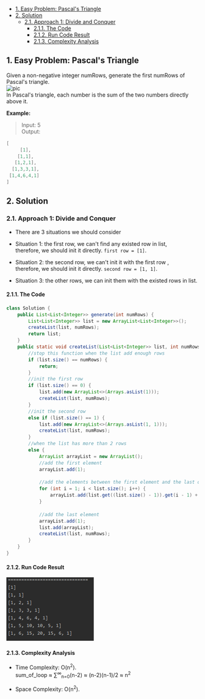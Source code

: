 <!-- TOC -->

- [1. Easy Problem: Pascal's Triangle](#1-easy-problem-pascals-triangle)
- [2. Solution](#2-solution)
  - [2.1. Approach 1: Divide and Conquer](#21-approach-1-divide-and-conquer)
    - [2.1.1. The Code](#211-the-code)
    - [2.1.2. Run Code Result](#212-run-code-result)
    - [2.1.3. Complexity Analysis](#213-complexity-analysis)

<!-- /TOC -->

## 1. Easy Problem: Pascal's Triangle
Given a non-negative integer numRows, generate the first numRows of Pascal's triangle.  
![pic](https://upload.wikimedia.org/wikipedia/commons/0/0d/PascalTriangleAnimated2.gif)  
In Pascal's triangle, each number is the sum of the two numbers directly above it.

**Example:**

>Input: 5  
>Output:  
```java
[  
     [1],  
    [1,1],  
   [1,2,1],  
  [1,3,3,1],  
 [1,4,6,4,1]  
]
```

## 2. Solution

### 2.1. Approach 1: Divide and Conquer
- There are 3 situations we should consider

- Situation 1: the first row, we can't find any existed row in list,  
  therefore, we should init it directly. `first row = [1]`.

- Situation 2: the second row, we can't init it with the first row ,  
  therefore, we should init it directly. `second row = [1, 1]`.

- Situation 3: the other rows, we can init them with the existed rows in list.

#### 2.1.1. The Code
```java
class Solution {
    public List<List<Integer>> generate(int numRows) {
        List<List<Integer>> list = new ArrayList<List<Integer>>();
        createList(list, numRows);
        return list;
    }
    public static void createList(List<List<Integer>> list, int numRows) {
        //stop this function when the list add enough rows
        if (list.size() == numRows) {
            return;
        }
        //init the first row
        if (list.size() == 0) {
            list.add(new ArrayList<>(Arrays.asList(1)));
            createList(list, numRows);
        }
        //init the second row
        else if (list.size() == 1) {
            list.add(new ArrayList<>(Arrays.asList(1, 1)));
            createList(list, numRows);
        }
        //when the list has more than 2 rows
        else {
            ArrayList arrayList = new ArrayList();
            //add the first element
            arrayList.add(1);

            //add the elements between the first element and the last one
            for (int i = 1; i < list.size(); i++) {
                arrayList.add(list.get((list.size() - 1)).get(i - 1) + list.get((list.size() - 1)).get(i));
            }

            //add the last element
            arrayList.add(1);
            list.add(arrayList);
            createList(list, numRows);
        }
    }
}
```

#### 2.1.2. Run Code Result
![pic](../99.images/2020-08-27-15-45-58.png)

#### 2.1.3. Complexity Analysis
- Time Complexity: O(n<sup>2</sup>).  
  sum_of_loop ≈ ∑<sup>∞</sup><sub>n=0</sub>(n-2) ≈ (n-2)(n-1)/2 ≈ n<sup>2</sup>

- Space Complexity: O(n<sup>2</sup>).